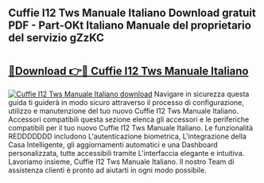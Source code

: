 ## Cuffie I12 Tws Manuale Italiano Download gratuit PDF - Part-OKt Italiano Manuale del proprietario del servizio gZzKC

# <h2><a href="http://dffpwbc.blite.top/?on=Cuffie+I12+Tws+Manuale+Italiano">🔗Download 👉🔴 Cuffie I12 Tws Manuale Italiano</a></h2>

[![Cuffie I12 Tws Manuale Italiano download](https://i.imgur.com/lujVjoI.png)](http://dffpwbc.blite.top/?on=Cuffie+I12+Tws+Manuale+Italiano)
Navigare in sicurezza questa guida ti guiderà in modo sicuro attraverso il processo di configurazione, utilizzo e manutenzione del tuo nuovo Cuffie I12 Tws Manuale Italiano. Accessori compatibili questa sezione elenca gli accessori e le periferiche compatibili per il tuo nuovo Cuffie I12 Tws Manuale Italiano. Le funzionalità REDDDDDDD includono L'autenticazione biometrica, L'integrazione della Casa Intelligente, gli aggiornamenti automatici e una Dashboard personalizzata, tutte accessibili tramite L'interfaccia elegante e intuitiva. Lavoriamo insieme, Cuffie I12 Tws Manuale Italiano. Il nostro Team di assistenza clienti è pronto ad aiutarti in ogni modo possibile.
